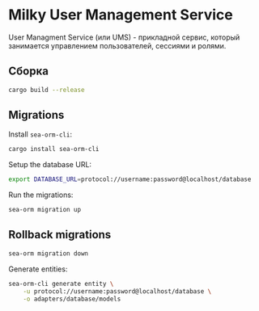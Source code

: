 # Milky User Management Service

User Managment Service (или UMS) - прикладной сервис, который занимается управлением пользователей, сессиями и ролями.


## Сборка

```bash
cargo build --release
```

## Migrations

Install `sea-orm-cli`:

```bash
cargo install sea-orm-cli
```

Setup the database URL:

```bash
export DATABASE_URL=protocol://username:password@localhost/database
```

Run the migrations:

```bash
sea-orm migration up
```

## Rollback migrations

```bash
sea-orm migration down
```

Generate entities:

```bash
sea-orm-cli generate entity \
    -u protocol://username:password@localhost/database \
    -o adapters/database/models
```